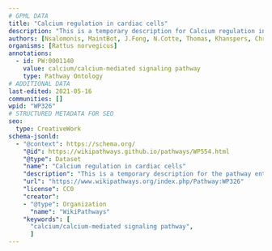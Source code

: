 ```yaml
---
# GPML DATA
title: "Calcium regulation in cardiac cells"
description: "This is a temporary description for Calcium regulation in cardiac cells"
authors: [Nsalomonis, MaintBot, J.Fong, N.Cotte, Thomas, Khanspers, Christine Chichester, Egonw, Mkutmon, Eweitz]
organisms: [Rattus norvegicus]
annotations:
  - id: PW:0001140
    value: calcium/calcium-mediated signaling pathway
    type: Pathway Ontology
# ADDITIONAL DATA
last-edited: 2021-05-16
communities: []
wpid: "WP326"
# STRUCTURED METADATA FOR SEO
seo:
  type: CreativeWork
schema-jsonld:
  - "@context": https://schema.org/
    "@id": https://wikipathways.github.io/pathways/WP554.html
    "@type": Dataset
    "name": "Calcium regulation in cardiac cells"
    "description": "This is a temporary description for the pathway entitled: Calcium regulation in cardiac cells"
    "url": "https://www.wikipathways.org/index.php/Pathway:WP326"
    "license": CC0
    "creator":
    - "@type": Organization
      "name": "WikiPathways"
    "keywords": [
      "calcium/calcium-mediated signaling pathway",
      ]
---
```

